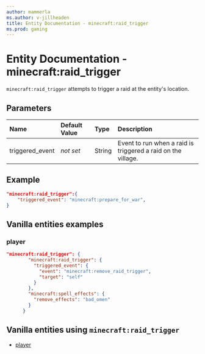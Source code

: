 ```yaml
---
author: mammerla
ms.author: v-jillheaden
title: Entity Documentation - minecraft:raid_trigger
ms.prod: gaming
---
```


# Entity Documentation - minecraft:raid_trigger

`minecraft:raid_trigger` attempts to trigger a raid at the entity's location.

## Parameters

|Name |Default Value  |Type  |Description  |
|:----------|:----------|:----------|:----------|
| triggered_event| *not set*| String | Event to run when a raid is triggered a raid on the village. |

## Example

```json
"minecraft:raid_trigger":{
    "triggered_event": "minecraft:prepare_for_war",
}
```

## Vanilla entities examples

### player

```json
"minecraft:raid_trigger": {
        "minecraft:raid_trigger": {
          "triggered_event": {
            "event": "minecraft:remove_raid_trigger",
            "target": "self"
          }
        },
        "minecraft:spell_effects": {
          "remove_effects": "bad_omen"
        }
      }
```

## Vanilla entities using `minecraft:raid_trigger`

- [player](../../../../Source/VanillaBehaviorPack_Snippets/entities/player.md)